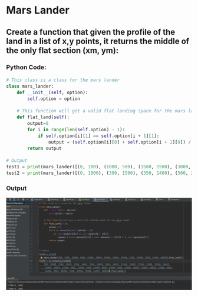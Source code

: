 # Mars Lander 
## Create a function that given the profile of the land in a list of x,y points, it returns the middle of the only flat section (xm, ym):


### Python Code:

```.py
# This class is a class for the mars lander
class mars_lander:
    def __init__(self, option):
        self.option = option

    # This function will get a valid flat landing space for the mars lander
    def flat_land(self):
        output=0
        for i in range(len(self.option) - 1):
            if self.option[i][1] == self.option[i + 1][1]:
                output = (self.option[i][0] + self.option[i + 1][0]) / 2, self.option[i][1]
        return output
    
# Output
test1 = print(mars_lander([(0, 100), (1000, 500), (1500, 1500), (3000, 1000), (4000, 150), (5500, 150), (6999, 800)]).flat_land())
test2 = print(mars_lander([(0, 1000), (300, 1500), (350, 1400), (500, 2000), (800, 1800), (1000, 2500), (1200, 2100), (1500, 2400), (2000, 1000), (2200, 500), (2500, 100), (2900, 800), (3000, 500), (3200, 1000),(3500, 2000), (3800, 800), (4000, 200), (5000, 200), (5500, 1500), (6999, 2800)]).flat_land())
```

### Output

![](quiz48.png)
